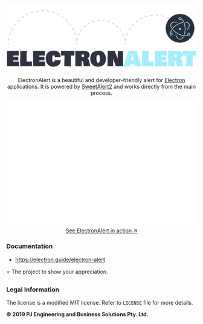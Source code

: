 <p align="center">
  <a href="https://electron.guide/electron-alert/">
    <img src="/assets/electronalert.png" alt="ElectronAlert">
  </a>
</p>

<p align="center">
  ElectronAlert is a beautiful and developer-friendly alert for <a href="https://electronjs.org/">Electron</a> applications. It is powered by <a href="https://sweetalert2.github.io/">SweetAlert2</a> and works directly from the main process.
</p>

<p align="center">
  <a href="https://electron.guide/electron-alert/">
    <img src="/assets/example.gif" width="562"><br>
    See ElectronAlert in action ↗
  </a>
</p>

### Documentation

-   https://electron.guide/electron-alert

⭐ The project to show your appreciation.

### Legal Information

The license is a modified MIT license. Refer to `LICENSE` file for more details.

**© 2019 PJ Engineering and Business Solutions Pty. Ltd.**
